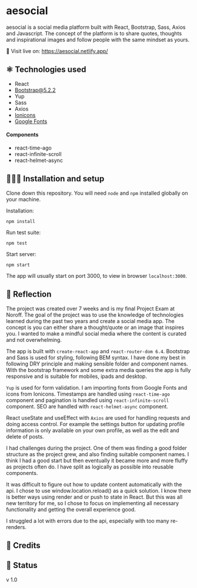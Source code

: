 # aesocial

 aesocial is a social media platform built with React, Bootstrap, Sass, Axios and Javascript. The concept of the platform is to share quotes, thoughts and inspirational images and follow people with the same mindset as yours. 

🔗 Visit live on: https://aesocial.netlify.app/

## ⚛️ Technologies used

- React 
- Bootstrap@5.2.2
- Yup
- Sass
- Axios
- [Ionicons](https://ionic.io/ionicons)
- [Google Fonts](https://fonts.google.com)

#### Components
- react-time-ago
- react-infinite-scroll
- react-helmet-async

## 👩🏻‍💻 Installation and setup 

Clone down this repository. You will need `node` and `npm` installed globally on your machine.  

Installation:

`npm install`  

Run test suite:  

`npm test`  

Start server:

`npm start`  

The app will usually start on port 3000, to view in browser `localhost:3000`.

## 💭 Reflection

The project was created over 7 weeks and is my final Project Exam at Noroff. The goal of the project was to use the knowledge of technologies learned during the past two years and create a social media app. The concept is you can either share a thought/quote or an image that inspires you. I wanted to make a mindful social media where the content is curated and not overwhelming. 

The app is built with `create-react-app` and `react-router-dom 6.4`. Bootstrap and Sass is used for styling, following BEM syntax. I have done my best in following DRY principle and making sensible folder and component names. With the bootstrap framework and some extra media queries the app is fully responsive and is suitable for mobiles, ipads and desktop. 

`Yup` is used for form validation. I am importing fonts from Google Fonts and icons from Ionicons. Timestamps are handled using `react-time-ago` component and pagination is handled using `react-infinite-scroll` component. SEO are handled with `react-helmet-async` component. 

React useState and useEffect with `Axios` are used for handling requests and doing access control. For example the settings button for updating profile information is only available on your own profile, as well as the edit and delete of posts.

I had challenges during the project. One of them was finding a good folder structure as the project grew, and also finding suitable component names. I think I had a good start but then eventually it became more and more fluffy as projects often do. I have split as logically as possible into reusable components. 

It was difficult to figure out how to update content automatically with the api. I chose to use window.location.reload() as a quick solution. I know there is better ways using render and or push to state in React. But this was all new territory for me, so I chose to focus on implementing all necessary functionality and getting the overall experience good. 

I struggled a lot with errors due to the api, especially with too many re-renders.

## 📝 Credits

## 📶 Status 

v 1.0





